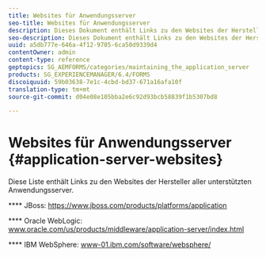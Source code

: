 ```yaml
---
title: Websites für Anwendungsserver
seo-title: Websites für Anwendungsserver
description: Dieses Dokument enthält Links zu den Websites der Hersteller aller unterstützten Anwendungsserver.
seo-description: Dieses Dokument enthält Links zu den Websites der Hersteller aller unterstützten Anwendungsserver.
uuid: a5db777e-646a-4f12-9705-6ca50d9339d4
contentOwner: admin
content-type: reference
geptopics: SG_AEMFORMS/categories/maintaining_the_application_server
products: SG_EXPERIENCEMANAGER/6.4/FORMS
discoiquuid: 59b03638-7e1c-4cbd-bd37-671a16afa10f
translation-type: tm+mt
source-git-commit: d04e08e105bba2e6c92d93bcb58839f1b5307bd8

---
```



# Websites für Anwendungsserver {#application-server-websites}

Diese Liste enthält Links zu den Websites der Hersteller aller unterstützten Anwendungsserver.

**** JBoss: https://www.jboss.com/products/platforms/application

**** Oracle WebLogic: www.oracle.com/us/products/middleware/application-server/index.html

**** IBM WebSphere: www-01.ibm.com/software/websphere/
